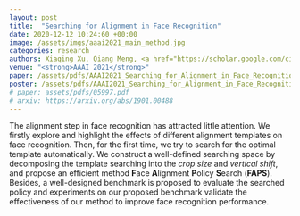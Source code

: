 ```yaml
---
layout: post
title:  "Searching for Alignment in Face Recognition"
date: 2020-12-12 10:24:60 +00:00
image: /assets/imgs/aaai2021_main_method.jpg
categories: research
authors: Xiaqing Xu, Qiang Meng, <a href="https://scholar.google.com/citations?user=EMEy3gwAAAAJ">Yunxiao Qin</a>, <a href="https://scholar.google.com/citations?user=W8_JzNcAAAAJ"><strong><u>Jianzhu Guo</u></strong></a>, <a href="https://scholar.google.com/citations?hl=en&user=q07NiEAAAAAJ">Chenxu Zhao</a>, <a href="https://scholar.google.com/citations?user=zHpew00AAAAJ">Feng Zhou</a>, <a href="https://scholar.google.com/citations?user=cuJ3QG8AAAAJ">Zhen Lei</a>
venue: "<strong>AAAI 2021</strong>"
paper: /assets/pdfs/AAAI2021_Searching_for_Alignment_in_Face_Recognition.pdf
poster: /assets/pdfs/AAAI2021_Searching_for_Alignment_in_Face_Recognition_poster.pdf
# paper: assets/pdfs/05997.pdf
# arxiv: https://arxiv.org/abs/1901.00488
---
```

The alignment step in face recognition has attracted little attention. We firstly explore and highlight the effects of different alignment templates on face recognition. Then, for the first time, we try to search for the optimal template automatically. We construct a well-defined searching space by decomposing the template searching into the _crop size_ and _vertical shift_, and propose an efficient method **F**ace **A**lignment **P**olicy **S**earch (**FAPS**).
Besides, a well-designed benchmark is proposed to evaluate the searched policy and experiments on our proposed benchmark validate the effectiveness of our method to improve face recognition performance.